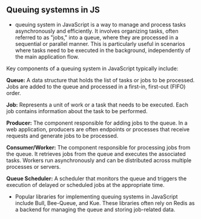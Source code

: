 ## Queuing systemns in JS
- queuing system in JavaScript is a way to manage and process tasks asynchronously and efficiently. It involves organizing tasks, often referred to as "jobs," into a queue, where they are processed in a sequential or parallel manner. This is particularly useful in scenarios where tasks need to be executed in the background, independently of the main application flow.

Key components of a queuing system in JavaScript typically include:

**Queue:** A data structure that holds the list of tasks or jobs to be processed. Jobs are added to the queue and processed in a first-in, first-out (FIFO) order.

**Job:** Represents a unit of work or a task that needs to be executed. Each job contains information about the task to be performed.

**Producer:** The component responsible for adding jobs to the queue. In a web application, producers are often endpoints or processes that receive requests and generate jobs to be processed.

**Consumer/Worker:** The component responsible for processing jobs from the queue. It retrieves jobs from the queue and executes the associated tasks. Workers run asynchronously and can be distributed across multiple processes or servers.

**Queue Scheduler:** A scheduler that monitors the queue and triggers the execution of delayed or scheduled jobs at the appropriate time.

- Popular libraries for implementing queuing systems in JavaScript include Bull, Bee-Queue, and Kue. These libraries often rely on Redis as a backend for managing the queue and storing job-related data.

